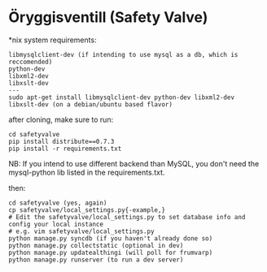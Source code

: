 Öryggisventill (Safety Valve)
======

*nix system requirements:

    libmysqlclient-dev (if intending to use mysql as a db, which is reccomended)
    python-dev
    libxml2-dev
    libxslt-dev
    ---
    sudo apt-get install libmysqlclient-dev python-dev libxml2-dev libxslt-dev (on a debian/ubuntu based flavor)

after cloning, make sure to run:

    cd safetyvalve
    pip install distribute==0.7.3
    pip install -r requirements.txt

NB: If you intend to use different backend than MySQL, you don't need the mysql-python lib listed in the requirements.txt.

then:

    cd safetyvalve (yes, again)
    cp safetyvalve/local_settings.py{-example,}
    # Edit the safetyvalve/local_settings.py to set database info and config your local instance
    # e.g. vim safetyvalve/local_settings.py
    python manage.py syncdb (if you haven't already done so)
    python manage.py collectstatic (optional in dev)
    python manage.py updatealthingi (will poll for frumvarp)
    python manage.py runserver (to run a dev server)
